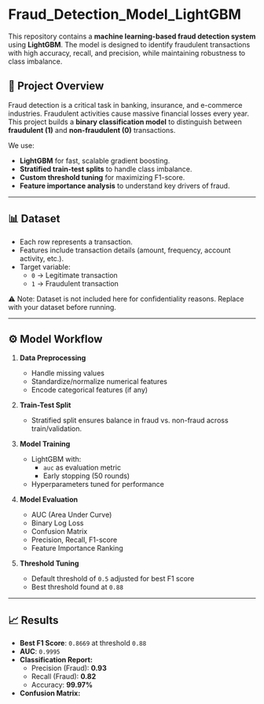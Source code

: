 # Fraud_Detection_Model_LightGBM

This repository contains a **machine learning-based fraud detection system** using **LightGBM**. The model is designed to identify fraudulent transactions with high accuracy, recall, and precision, while maintaining robustness to class imbalance.


## 📌 Project Overview

Fraud detection is a critical task in banking, insurance, and e-commerce industries. Fraudulent activities cause massive financial losses every year. This project builds a **binary classification model** to distinguish between **fraudulent (1)** and **non-fraudulent (0)** transactions.

We use:
- **LightGBM** for fast, scalable gradient boosting.
- **Stratified train-test splits** to handle class imbalance.
- **Custom threshold tuning** for maximizing F1-score.
- **Feature importance analysis** to understand key drivers of fraud.

---

## 📊 Dataset

- Each row represents a transaction.
- Features include transaction details (amount, frequency, account activity, etc.).
- Target variable:
  - `0` → Legitimate transaction  
  - `1` → Fraudulent transaction  

⚠️ Note: Dataset is not included here for confidentiality reasons. Replace with your dataset before running.

---

## ⚙️ Model Workflow

1. **Data Preprocessing**
   - Handle missing values
   - Standardize/normalize numerical features
   - Encode categorical features (if any)

2. **Train-Test Split**
   - Stratified split ensures balance in fraud vs. non-fraud across train/validation.

3. **Model Training**
   - LightGBM with:
     - `auc` as evaluation metric
     - Early stopping (50 rounds)
   - Hyperparameters tuned for performance

4. **Model Evaluation**
   - AUC (Area Under Curve)
   - Binary Log Loss
   - Confusion Matrix
   - Precision, Recall, F1-score
   - Feature Importance Ranking

5. **Threshold Tuning**
   - Default threshold of `0.5` adjusted for best F1 score
   - Best threshold found at `0.88`

---

## 📈 Results

- **Best F1 Score**: `0.8669` at threshold `0.88`  
- **AUC**: `0.9995`  
- **Classification Report:**
  - Precision (Fraud): **0.93**
  - Recall (Fraud): **0.82**
  - Accuracy: **99.97%**
- **Confusion Matrix:**
